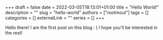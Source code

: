 +++
draft = false
date = 2022-03-05T18:13:01+01:00
title = "Hello World!"
description = ""
slug = "hello-world"
authors = ["rootmout"]
tags = []
categories = []
externalLink = ""
series = []
+++

Hello there! I am the first post on this blog : ) I hope you'll be interested in the rest!
